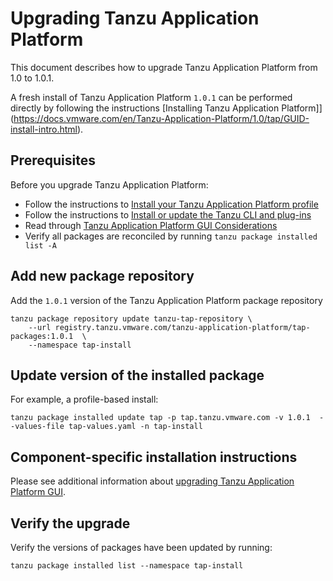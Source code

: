 # Upgrading Tanzu Application Platform

This document describes how to upgrade Tanzu Application Platform from 1.0 to 1.0.1.

A fresh install of Tanzu Application Platform `1.0.1` can be performed directly by following the instructions [Installing Tanzu Application Platform]](https://docs.vmware.com/en/Tanzu-Application-Platform/1.0/tap/GUID-install-intro.html).

## <a id='prereqs'></a>Prerequisites

Before you upgrade Tanzu Application Platform:

- Follow the instructions to [Install your Tanzu Application Platform profile](install.md#install-profile)
- Follow the instructions to [Install or update the Tanzu CLI and plug-ins](install-general.md#cli-and-plugin)
- Read through [Tanzu Application Platform GUI Considerations](tap-gui/upgrades.md#considerations)
- Verify all packages are reconciled by running `tanzu package installed list -A`

## Add new package repository

Add the `1.0.1` version of the Tanzu Application Platform package repository

```
tanzu package repository update tanzu-tap-repository \
    --url registry.tanzu.vmware.com/tanzu-application-platform/tap-packages:1.0.1  \
    --namespace tap-install
```

## Update version of the installed package

For example, a profile-based install:
```
tanzu package installed update tap -p tap.tanzu.vmware.com -v 1.0.1  --values-file tap-values.yaml -n tap-install
```

## Component-specific installation instructions

Please see additional information about [upgrading Tanzu Application Platform GUI](tap-gui/upgrades.html).

## Verify the upgrade

Verify the versions of packages have been updated by running:

```
tanzu package installed list --namespace tap-install
```
